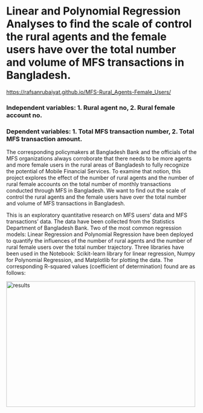 # Linear and Polynomial Regression Analyses to find the scale of control the rural agents and the female users have over the total number and volume of MFS transactions in Bangladesh. 

https://rafsanrubaiyat.github.io/MFS-Rural_Agents-Female_Users/ 

<h3>Independent variables: 1. Rural agent no, 2. Rural female account no. </h3>
<h3>Dependent variables: 1. Total MFS transaction number, 2. Total MFS transaction amount. </h3>

The corresponding policymakers at Bangladesh Bank and the officials of the MFS organizations always corroborate that there needs to be more agents and more female users in the rural areas of Bangladesh to fully recognize the potential of Mobile Financial Services. To examine that notion, this project explores the effect of the number of rural agents and the number of rural female accounts on the total number of monthly transactions conducted through MFS in Bangladesh. We want to find out the scale of control the rural agents and the female users have over the total number and volume of MFS transactions in Bangladesh. 

This is an exploratory quantitative research on MFS users’ data and MFS transactions’ data. The data have been collected from the Statistics Department of Bangladesh Bank. Two of the most common regression models: Linear Regression and Polynomial Regression have been deployed to quantify the influences of the number of rural agents and the number of rural female users over the total number trajectory. Three libraries have been used in the Notebook: Scikit-learn library for linear regression, Numpy for Polynomial Regression, and Matplotlib for plotting the data. The corresponding R-squared values (coefficient of determination) found are as follows: 

<img src="https://i.imgur.com/KEkpqaM.png" alt="results" width="500" height="333">

